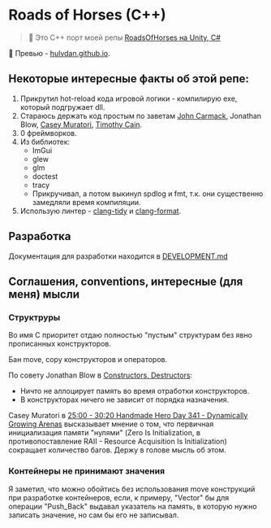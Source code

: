 # Roads of Horses (C++)

> 📝 Это C++ порт моей репы [RoadsOfHorses на Unity, C#](https://github.com/Hulvdan/RoadsOfHorses)

🎨 Превью - [hulvdan.github.io](https://hulvdan.github.io/).

## Некоторые интересные факты об этой репе:

1. Прикрутил hot-reload кода игровой логики - компилирую exe, который подгружает dll.
2. Стараюсь держать код простым по заветам [John Carmack](http://number-none.com/blow/blog/programming/2014/09/26/carmack-on-inlined-code.html), Jonathan Blow, [Casey Muratori](https://caseymuratori.com/blog_0015), [Timothy Cain](https://www.youtube.com/watch?v=wTjm-e0eZ8E).
3. 0 фреймворков.
4. Из библиотек:
    - ImGui
    - glew
    - glm
    - doctest
    - tracy
    - Прикручивал, а потом выкинул spdlog и fmt, т.к. они существенно замедляли время компиляции.
5. Использую линтер - [clang-tidy](https://clang.llvm.org/extra/clang-tidy/) и [clang-format](https://clang.llvm.org/docs/ClangFormat.html).

## Разработка

Документация для разработки находится в [DEVELOPMENT.md](./DEVELOPMENT.md)

## Соглашения, conventions, интересные (для меня) мысли

### Структруры

Во имя C приоритет отдаю полностью "пустым" структурам без явно прописанных конструкторов.

Бан move, copy конструкторов и операторов.

По совету Jonathan Blow в [Constructors, Destructors](https://www.youtube.com/watch?v=8C6zuDDGU2w):
- Ничто не аллоцирует память во время отработки конструкторов.
- В конструкторах ничего не зависит от порядка назначения.

Casey Muratori в [25:00 - 30:20 Handmade Hero Day 341 - Dynamically Growing Arenas](https://www.youtube.com/watch?v=lzdKgeovBN0&t=1500s) высказывает мнение о том, что первичная инициализация памяти "нулями" (Zero Is Initialization, в противопоставление RAII - Resource Acquisition Is Initialization) сокращает количество багов. Держу в голове мысль об этом.

### Контейнеры не принимают значения

Я заметил, что можно обойтись без использования move конструкций при разработке контейнеров, если, к примеру, "Vector" бы для операции "Push_Back" выдавал указатель на память, в которую нужно записать значение, но сам бы его не записывал.
